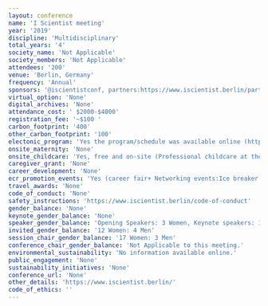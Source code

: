 ```yaml
---
layout: conference 
name: 'I Scientist meeting'
year: '2019'
discipline: 'Multidisciplinary'
total_years: '4'
society_name: 'Not Applicable'
society_members: 'Not Applicable'
attendees: '200'
venue: 'Berlin, Germany'
frequency: 'Annual'
sponsors: '@iscientistconf, partners:https://www.iscientist.berlin/partners'
virtual_option: 'None'
digital_archives: 'None'
attendance_cost: ' $2000-$4000'
registration_fee: '~$100 '
carbon_footprint: '400'
other_carbon_footprint: '100'
electonic_program: 'Yes the program/schedule was available online (https://www.iscientist.berlin/schedule)'
onsite_maternity: 'None'
onsite_childcare: 'Yes, free and on-site (Professional childcare at the conference will be provided free of cost in cooperation with the family service of Technische Universität Berlin. The childcare will take place in a room at the conference venue, so you will be close to your child or children at all times. Toys fitting for the age of the registered children will be provided by the childcare service. Should you want to make use of this service, or have any questions, please contact us via contact at iscientist.de. To register your child or children for the childcare service please send us an email by August 15, 2019. In your email please specify the number of children you need to be taken care of, their age, the times at which you would like to make use of the childcare service and whether your children have any special needs.)'
caregiver_grant: 'None'
career_development: 'None'
ecr_promotion_events: 'Yes (career fair+ Networking events:Ice breaker event+Networking breakfast+conference dinner)'
travel_awards: 'None'
code_of_conduct: 'None'
safety_instructions: 'https://www.iscientist.berlin/code-of-conduct'
gender_balance: 'None'
keynote_gender_balance: 'None'
speaker_gender_balance: 'Opening Speakers: 3 Women, Keynote speakers: 1'
invited_gender_balance: '12 Women: 4 Men'
session_chair_gender_balance: '17 Women: 3 Men'
conference_chair_gender_balance: 'Not Applicable to this meeting.'
environmental_sustainability: 'No information available online.'
public_engagement: 'None'
sustainability_initiatives: 'None'
conference_url: 'None'
other_details: 'https://www.iscientist.berlin/'
code_of_ethics: ''
---
```

